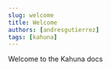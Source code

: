 ```yaml
---
slug: welcome
title: Welcome
authors: [andresgutierrez]
tags: [kahuna]
---
```


Welcome to the Kahuna docs